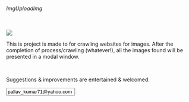 <h6>ImgUploadImg</h6><br/>
<img src="http://s28.postimg.org/8fmfjney5/brand2.png"/><br/>
<p>This is project is made to for crawling websites for images. After the completion of process/crawling (whatever!), all the images found will be presented in a modal window.</p>
<br/>
<p>Suggestions & improvements are entertained & welcomed.</p>
<input type="email" value="pallav_kumar71@yahoo.com">
